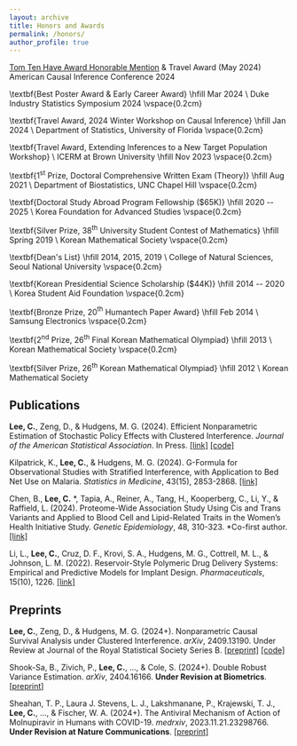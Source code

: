 ```yaml
---
layout: archive
title: Honors and Awards
permalink: /honors/
author_profile: true
---
```



[Tom Ten Have Award Honorable Mention](https://sci-info.org/tom-ten-have-award) & Travel Award (May 2024)
American Causal Inference Conference 2024


\textbf{Best Poster Award \& Early Career Award} \hfill Mar 2024 \\
Duke Industry Statistics Symposium 2024 \vspace{0.2cm}

\textbf{Travel Award, 2024 Winter Workshop on Causal Inference} \hfill Jan 2024 \\
Department of Statistics, University of Florida \vspace{0.2cm}

\textbf{Travel Award, Extending Inferences to a New Target Population Workshop}  \\
ICERM at Brown University \hfill Nov 2023 \vspace{0.2cm}

\textbf{1$^\text{st}$ Prize, Doctoral Comprehensive Written Exam (Theory)} \hfill Aug 2021 \\ Department of Biostatistics, UNC Chapel Hill \vspace{0.2cm}

\textbf{Doctoral Study Abroad Program Fellowship (\$65K)} \hfill 2020 -- 2025  \\
Korea Foundation for Advanced Studies \vspace{0.2cm}

\textbf{Silver Prize, 38$^\text{th}$ University Student Contest of Mathematics} \hfill Spring 2019 \\
Korean Mathematical Society \vspace{0.2cm}

\textbf{Dean's List} \hfill 2014, 2015, 2019 \\
College of Natural Sciences, Seoul National University \vspace{0.2cm}

\textbf{Korean Presidential Science Scholarship (\$44K)} \hfill 2014 -- 2020 \\
Korea Student Aid Foundation \vspace{0.2cm}

\textbf{Bronze Prize, 20$^\text{th}$ Humantech Paper Award} \hfill  Feb 2014 \\
Samsung Electronics \vspace{0.2cm}

\textbf{2$^\text{nd}$ Prize, 26$^\text{th}$ Final Korean Mathematical Olympiad} \hfill 2013 \\
Korean Mathematical Society \vspace{0.2cm}

\textbf{Silver Prize, 26$^\text{th}$ Korean Mathematical Olympiad} \hfill 2012 \\
Korean Mathematical Society




## Publications

**Lee, C.**, Zeng, D., & Hudgens, M. G. 
    (2024). 
    Efficient Nonparametric Estimation of Stochastic Policy Effects with Clustered Interference.
    _Journal of the American Statistical Association_. 
    In Press.
    [[link]](https://www.tandfonline.com/doi/full/10.1080/01621459.2024.2340789)
    [[code]](https://github.com/chanhwa-lee/NPCI)


  Kilpatrick, K., **Lee, C.**, \& Hudgens, M. G.
    (2024). 
    G-Formula for Observational Studies with Stratified Interference, with Application to Bed Net Use on Malaria.
    _Statistics in Medicine_,
    43(15), 2853-2868. 
    [[link]](https://onlinelibrary.wiley.com/doi/abs/10.1002/sim.10102)
    
  Chen, B., **Lee, C.** *, Tapia, A., Reiner, A., Tang, H., Kooperberg, C., Li, Y., \& Raffield, L. 
    (2024).
    Proteome-Wide Association Study Using Cis and Trans Variants and Applied to Blood Cell and Lipid-Related Traits in the Women’s Health Initiative Study.
    _Genetic Epidemiology_,
    48, 310-323.
    *Co-first author.
    [[link]](https://onlinelibrary.wiley.com/doi/10.1002/gepi.22578?af=R)

  Li, L., **Lee, C.**,
    Cruz, D. F., Krovi, S. A., Hudgens, M. G., Cottrell, M. L., \& Johnson, L. M.
    (2022). 
    Reservoir-Style Polymeric Drug Delivery Systems: Empirical and Predictive Models for Implant Design.
    _Pharmaceuticals_, 15(10), 1226.
    [[link]](https://www.mdpi.com/1424-8247/15/10/1226)

## Preprints

**Lee, C.**, Zeng, D., \& Hudgens, M. G.
    (2024+). 
    Nonparametric Causal Survival Analysis under Clustered Interference.
    _arXiv_, 2409.13190.
    Under Review at Journal of the Royal Statistical Society Series B.
    [[preprint]](https://arxiv.org/abs/2409.13190)
    [[code]](https://github.com/chanhwa-lee/NPSACI)

Shook-Sa, B., Zivich, P., **Lee, C.**, ..., \& Cole, S.
    (2024+). 
    Double Robust Variance Estimation.
    _arXiv_, 2404.16166.
    **Under Revision at Biometrics**.
    [[preprint]](https://arxiv.org/abs/2404.16166)

Sheahan, T. P., 
    Laura J. Stevens, L. J., Lakshmanane, P., Krajewski, T. J., 
    **Lee, C.**, ..., 
    \& Fischer, W. A.
    (2024+).
    The Antiviral Mechanism of Action of Molnupiravir in Humans with COVID-19.
    _medrxiv_, 2023.11.21.23298766.
    **Under Revision at Nature Communications**.
    [[preprint]](https://www.medrxiv.org/content/10.1101/2023.11.21.23298766v1)
